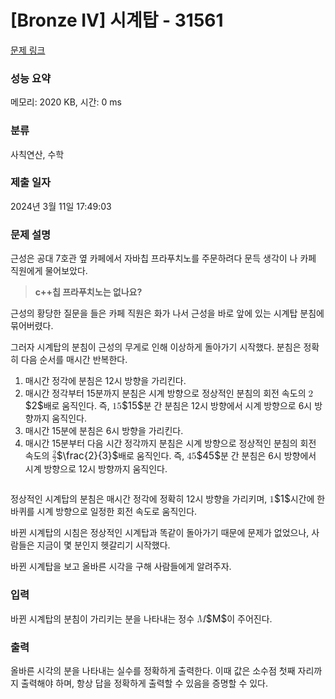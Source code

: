 # [Bronze IV] 시계탑 - 31561 

[문제 링크](https://www.acmicpc.net/problem/31561) 

### 성능 요약

메모리: 2020 KB, 시간: 0 ms

### 분류

사칙연산, 수학

### 제출 일자

2024년 3월 11일 17:49:03

### 문제 설명

<p>근성은 공대 7호관 옆 카페에서 자바칩 프라푸치노를 주문하려다 문득 생각이 나 카페 직원에게 물어보았다.</p>

<blockquote>
<p><strong>c++칩 프라푸치노는 없나요?</strong></p>
</blockquote>

<p>근성의 황당한 질문을 들은 카페 직원은 화가 나서 근성을 바로 앞에 있는 시계탑 분침에 묶어버렸다.</p>

<p>그러자 시계탑의 분침이 근성의 무게로 인해 이상하게 돌아가기 시작했다. 분침은 정확히 다음 순서를 매시간 반복한다.</p>

<ol>
	<li>매시간 정각에 분침은 12시 방향을 가리킨다.</li>
	<li>매시간 정각부터 15분까지 분침은 시계 방향으로 정상적인 분침의 회전 속도의 <mjx-container class="MathJax" jax="CHTML" style="font-size: 109%; position: relative;"><mjx-math class="MJX-TEX" aria-hidden="true"><mjx-mn class="mjx-n"><mjx-c class="mjx-c32"></mjx-c></mjx-mn></mjx-math><mjx-assistive-mml unselectable="on" display="inline"><math xmlns="http://www.w3.org/1998/Math/MathML"><mn>2</mn></math></mjx-assistive-mml><span aria-hidden="true" class="no-mathjax mjx-copytext">$2$</span></mjx-container>배로 움직인다. 즉, <mjx-container class="MathJax" jax="CHTML" style="font-size: 109%; position: relative;"><mjx-math class="MJX-TEX" aria-hidden="true"><mjx-mn class="mjx-n"><mjx-c class="mjx-c31"></mjx-c><mjx-c class="mjx-c35"></mjx-c></mjx-mn></mjx-math><mjx-assistive-mml unselectable="on" display="inline"><math xmlns="http://www.w3.org/1998/Math/MathML"><mn>15</mn></math></mjx-assistive-mml><span aria-hidden="true" class="no-mathjax mjx-copytext">$15$</span></mjx-container>분 간 분침은 12시 방향에서 시계 방향으로 6시 방향까지 움직인다.</li>
	<li>매시간 15분에 분침은 6시 방향을 가리킨다.</li>
	<li>매시간 15분부터 다음 시간 정각까지 분침은 시계 방향으로 정상적인 분침의 회전 속도의 <mjx-container class="MathJax" jax="CHTML" style="font-size: 109%; position: relative;"><mjx-math class="MJX-TEX" aria-hidden="true"><mjx-mfrac><mjx-frac><mjx-num><mjx-nstrut></mjx-nstrut><mjx-mn class="mjx-n" size="s"><mjx-c class="mjx-c32"></mjx-c></mjx-mn></mjx-num><mjx-dbox><mjx-dtable><mjx-line></mjx-line><mjx-row><mjx-den><mjx-dstrut></mjx-dstrut><mjx-mn class="mjx-n" size="s"><mjx-c class="mjx-c33"></mjx-c></mjx-mn></mjx-den></mjx-row></mjx-dtable></mjx-dbox></mjx-frac></mjx-mfrac></mjx-math><mjx-assistive-mml unselectable="on" display="inline"><math xmlns="http://www.w3.org/1998/Math/MathML"><mfrac><mn>2</mn><mn>3</mn></mfrac></math></mjx-assistive-mml><span aria-hidden="true" class="no-mathjax mjx-copytext">$\frac{2}{3}$</span></mjx-container>배로 움직인다. 즉, <mjx-container class="MathJax" jax="CHTML" style="font-size: 109%; position: relative;"><mjx-math class="MJX-TEX" aria-hidden="true"><mjx-mn class="mjx-n"><mjx-c class="mjx-c34"></mjx-c><mjx-c class="mjx-c35"></mjx-c></mjx-mn></mjx-math><mjx-assistive-mml unselectable="on" display="inline"><math xmlns="http://www.w3.org/1998/Math/MathML"><mn>45</mn></math></mjx-assistive-mml><span aria-hidden="true" class="no-mathjax mjx-copytext">$45$</span></mjx-container>분 간 분침은 6시 방향에서 시계 방향으로 12시 방향까지 움직인다.</li>
</ol>

<p style="display:flex;flex-direction:row;justify-content:center;"><img alt="" src="https://upload.acmicpc.net/c10b5fde-7fdc-43d5-a54a-830de09a329b/-/preview/" style="max-height:200px;max-width:200%"></p>

<p>정상적인 시계탑의 분침은 매시간 정각에 정확히 12시 방향을 가리키며, <mjx-container class="MathJax" jax="CHTML" style="font-size: 109%; position: relative;"><mjx-math class="MJX-TEX" aria-hidden="true"><mjx-mn class="mjx-n"><mjx-c class="mjx-c31"></mjx-c></mjx-mn></mjx-math><mjx-assistive-mml unselectable="on" display="inline"><math xmlns="http://www.w3.org/1998/Math/MathML"><mn>1</mn></math></mjx-assistive-mml><span aria-hidden="true" class="no-mathjax mjx-copytext">$1$</span></mjx-container>시간에 한 바퀴를 시계 방향으로 일정한 회전 속도로 움직인다.</p>

<p>바뀐 시계탑의 시침은 정상적인 시계탑과 똑같이 돌아가기 때문에 문제가 없었으나, 사람들은 지금이 몇 분인지 헷갈리기 시작했다.</p>

<p>바뀐 시계탑을 보고 올바른 시각을 구해 사람들에게 알려주자.</p>

### 입력 

 <p>바뀐 시계탑의 분침이 가리키는 분을 나타내는 정수 <mjx-container class="MathJax" jax="CHTML" style="font-size: 109%; position: relative;"><mjx-math class="MJX-TEX" aria-hidden="true"><mjx-mi class="mjx-i"><mjx-c class="mjx-c1D440 TEX-I"></mjx-c></mjx-mi></mjx-math><mjx-assistive-mml unselectable="on" display="inline"><math xmlns="http://www.w3.org/1998/Math/MathML"><mi>M</mi></math></mjx-assistive-mml><span aria-hidden="true" class="no-mathjax mjx-copytext">$M$</span></mjx-container>이 주어진다.</p>

### 출력 

 <p>올바른 시각의 분을 나타내는 실수를 정확하게 출력한다. 이때 값은 소수점 첫째 자리까지 출력해야 하며, 항상 답을 정확하게 출력할 수 있음을 증명할 수 있다.</p>

